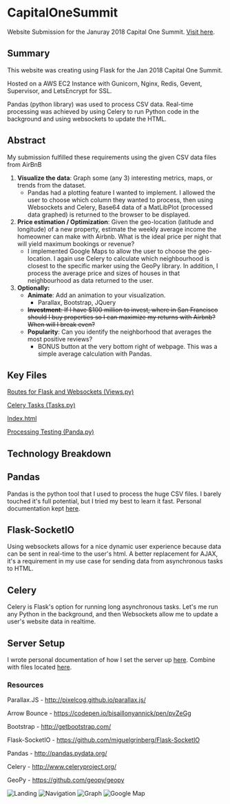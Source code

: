 # CapitalOneSummit

Website Submission for the Januray 2018 Capital One Summit. [Visit here](https://capitalonesummitsubmission.pw).

## Summary

This website was creating using Flask for the Jan 2018 Capital One Summit.

Hosted on a AWS EC2 Instance with Gunicorn, Nginx, Redis, Gevent, Supervisor, and LetsEncrypt for SSL.

Pandas (python library) was used to process CSV data. Real-time processing was achieved by using Celery to run Python code in the background and using websockets to update the HTML.

## Abstract

My submission fulfilled these requirements using the given CSV data files from AirBnB

1. **Visualize the data**: Graph some (any 3) interesting metrics, maps, or trends from the dataset.
   * Pandas had a plotting feature I wanted to implement. I allowed the user to choose which column they wanted to process, then using Websockets and Celery, Base64 data of a MatLibPlot (processed data graphed) is returned to the browser to be displayed.
2. **Price estimation / Optimization**: Given the geo-location (latitude and longitude) of a new property, estimate the weekly average income the homeowner can make with Airbnb. What is the ideal price per night that will yield maximum bookings or revenue?
   * I implemented Google Maps to allow the user to choose the geo-location. I again use Celery to calculate which neighbourhood is closest to the specific marker using the GeoPy library. In addition, I process the average price and sizes of houses in that neighbourhood as data returned to the user.
3. **Optionally:**
   * **Animate**: Add an animation to your visualization.
     * Parallax, Bootstrap, JQuery
   * ~~**Investment**: If I have $100 million to invest, where in San Francisco should I buy properties so I can maximize my returns with Airbnb? When will I break even?~~
   * **Popularity**: Can you identify the neighborhood that averages the most positive reviews?
     * BONUS button at the very bottom right of webpage. This was a simple average calculation with Pandas.

## Key Files

[Routes for Flask and Websockets (Views.py)](https://github.com/chadali/CapitalOneSummit/blob/master/app/views.py)

[Celery Tasks (Tasks.py)](https://github.com/chadali/CapitalOneSummit/blob/master/app/tasks.py)

[Index.html](https://github.com/chadali/CapitalOneSummit/blob/master/app/templates/index.html)

[Processing Testing (Panda.py)](https://github.com/chadali/CapitalOneSummit/blob/master/app/csv/panda.py)

## Technology Breakdown

## Pandas

Pandas is the python tool that I used to process the huge CSV files. I barely touched it's full potential, but I tried my best to learn it fast. Personal documentation kept [here](http://chadali.com/Libraries/Libraries/).

## Flask-SocketIO

Using websockets allows for a nice dynamic user experience because data can be sent in real-time to the user's html. A better replacement for AJAX, it's a requirement in my use case for sending data from asynchronous tasks to HTML.

## Celery

Celery is Flask's option for running long asynchronous tasks. Let's me run any Python in the background, and then Websockets allow me to update a user's website data in realtime.

## Server Setup

I wrote personal documentation of how I set the server up [here](http://chadali.com/server/server/). Combine with files located [here](https://github.com/chadali/CapitalOneSummit/tree/master/ServerFiles).

### Resources

Parallax.JS - http://pixelcog.github.io/parallax.js/

Arrow Bounce - https://codepen.io/bisaillonyannick/pen/pvZeGg

Bootstrap - http://getbootstrap.com/

Flask-SocketIO - https://github.com/miguelgrinberg/Flask-SocketIO

Pandas - http://pandas.pydata.org/

Celery - http://www.celeryproject.org/

GeoPy - https://github.com/geopy/geopy

![Landing](https://imgur.com/CZLq828.jpg)
![Navigation](https://imgur.com/Er9IVIl.jpg)
![Graph](https://imgur.com/78y64eb.jpg)
![Google Map](https://i.imgur.com/uNR5lto.png)
